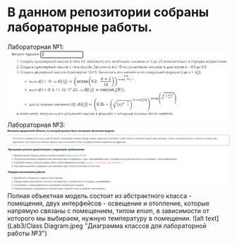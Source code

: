 # В данном репозитории собраны лабораторные работы.
Лабораторная №1:
![alt text](Lab1/Lab1Task.png "Задание для лабораторной работы №1")
Лабораторная №3:
![alt text](Lab3/lab3.png "Задание для лабораторной работы №3")
Полная объектная модель состоит из абстрактного класса - помещения, двух интерфейсов - освещение и отопление, которые напрямую связаны с помещением, типом enum, в зависимости от которого мы выбираем, нужную температуру в помещении.
![alt text](Lab3/Class Diagram.jpeg "Диаграмма классов для лабораторной работы №3")
